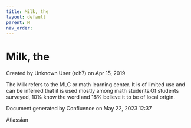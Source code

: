 ```yaml
---
title: Milk, the
layout: default
parent: M
nav_order:
---
```


# Milk, the

Created by  Unknown User (rch7) on Apr 15, 2019

The Milk refers to the MLC or math learning center. It is of limited use and can be inferred that it is used mostly among math students.Of students surveyed, 10% know the word and 18% believe it to be of local origin.

Document generated by Confluence on May 22, 2023 12:37

Atlassian
